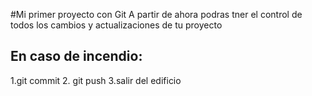 #Mi primer proyecto con Git
A partir de ahora podras tner el control de todos los cambios y actualizaciones de tu proyecto
## En caso de incendio:
1.git commit
2. git push
3.salir del edificio 